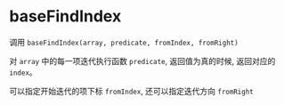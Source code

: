 # baseFindIndex

调用 `baseFindIndex(array, predicate, fromIndex, fromRight)`

对 `array` 中的每一项迭代执行函数 `predicate`, 返回值为真的时候, 返回对应的 `index`。

可以指定开始迭代的项下标 `fromIndex`, 还可以指定迭代方向 `fromRight`